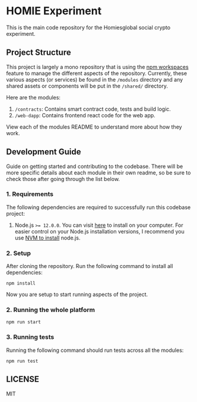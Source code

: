 # HOMIE Experiment

This is the main code repository for the Homiesglobal social crypto experiment.


## Project Structure

This project is largely a mono repository that is using the [npm workspaces](https://docs.npmjs.com/cli/v7/using-npm/workspaces) feature
to manage the different aspects of the repository.
Currently, these various aspects (or services) be found in the `/modules` directory and any shared assets or components 
will be put in the `/shared/` directory.

Here are the modules:
1. `/contracts`: Contains smart contract code, tests and build logic.
2. `/web-dapp`: Contains frontend react code for the web app.

View each of the modules README to understand more about how they work.


## Development Guide

Guide on getting started and contributing to the codebase.
There will be more specific details about each module in their own readme, so be sure to check those
after going through the list below.

### 1. Requirements

The following dependencies are required to successfully run this codebase project:

1. Node.js `>= 12.0.0`. You can visit [here](https://nodejs.org/en/download/) to install on your computer. 
For easier control on your Node.js installation versions, I recommend you use [NVM to install](https://github.com/nvm-sh/nvm#installing-and-updating) node.js. 


### 2. Setup

After cloning the repository. Run the following command to install all dependencies:

```shell
npm install
```

Now you are setup to start running aspects of the project.

### 2. Running the whole platform

```shell
npm run start
```

### 3. Running tests

Running the following command should run tests across all the modules:

```shell
npm run test
```

## LICENSE

MIT
